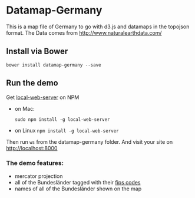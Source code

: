 # Datamap-Germany
This is a map file of Germany to go with d3.js and datamaps in the topojson format. The Data comes from http://www.naturalearthdata.com/
## Install via Bower
    bower install datamap-germany --save

## Run the demo
Get [local-web-server](https://www.npmjs.com/package/local-web-server) on NPM
* on Mac:

    `sudo npm install -g local-web-server`
* on Linux
    `npm install -g local-web-server`

Then run `ws` from the datamap-germany folder. And visit your site on [http://localhost:8000](http://localhost:8000)

### The demo features:
* mercator projection
* all of the Bundesländer tagged with their [fips codes](https://en.wikipedia.org/wiki/List_of_FIPS_region_codes_(G–I)#GM:_Germany)
* names of all of the Bundesländer shown on the map